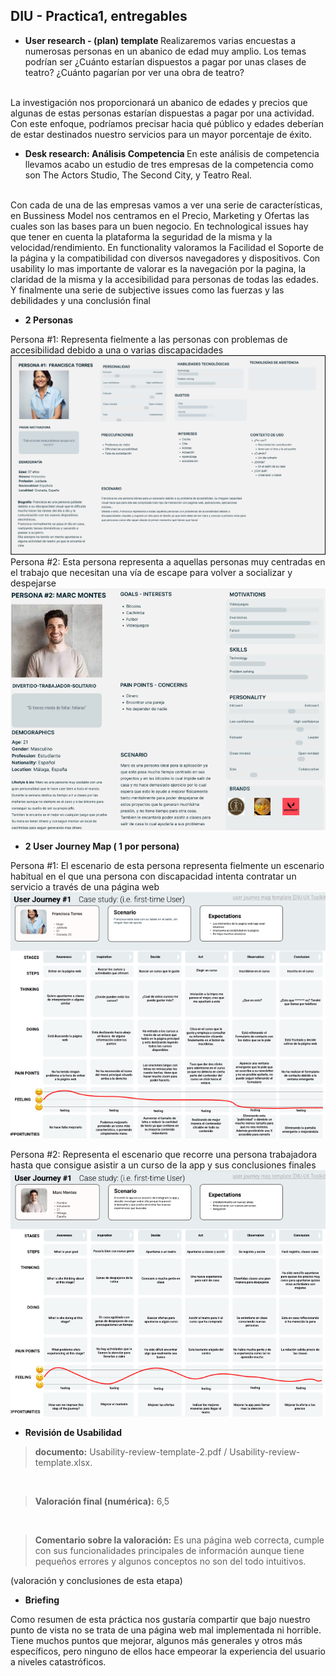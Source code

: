 ## DIU - Practica1, entregables



- <b>User research - (plan) template </b>
Realizaremos varias encuestas a numerosas personas en un abanico de edad muy amplio. Los temas podrían ser ¿Cuánto estarían dispuestos a pagar por unas clases de teatro? ¿Cuánto pagarían por ver una obra de teatro?
<br>
La investigación nos proporcionará un abanico de edades y precios que algunas de estas personas estarían dispuestas a pagar por una actividad. Con este enfoque, podríamos precisar hacia qué público y edades deberían de estar destinados nuestro servicios para un mayor porcentaje de éxito.


- <b> Desk research: Análisis Competencia </b>
En este análisis de competencia llevamos acabo un estudio de tres empresas de la competencia como son The Actors Studio, The Second City, y Teatro Real.
<br>
Con cada de una de las empresas vamos a ver una serie de características, en Bussiness Model nos centramos en el Precio, Marketing y Ofertas las cuales son las bases para un buen negocio.
En technological issues hay que tener en cuenta la plataforma la seguridad de la misma y la velocidad/rendimiento.
En functionality valoramos la Facilidad el Soporte de la página y la compatibilidad con diversos navegadores y dispositivos.
Con usability lo mas importante de valorar es la navegación por la pagina, la claridad de la misma y la accesibilidad para personas de todas las edades.
Y finalmente una serie de subjective issues como las fuerzas y las debilidades y una conclusión final


- <b>2 Personas</b>

Persona #1: Representa fielmente a las personas con problemas de accesibilidad debido a una o varias discapacidades
![Ficha Persona 1](../img/Persona01.png)
Persona #2: Esta persona representa a aquellas personas muy centradas en el trabajo que necesitan una vía de escape para volver a socializar y despejarse
![Ficha Persona 2](../img/Persona02.png)

- <b>2 User Journey Map  ( 1 por persona)</b>

Persona #1: El escenario de esta persona representa fielmente un escenario habitual en el que una persona con discapacidad intenta contratar un servicio a través de una página web
![Ficha Persona 1](../img/User01JourneyMap-screenshot.png)

Persona #2: Representa el escenario que recorre una persona trabajadora hasta que consigue asistir a un curso de la app y sus conclusiones finales
![Ficha Persona 1](../img/User02JourneyMap-screenshot.png)


- <b>Revisión de Usabilidad</b>

> <b>documento:</b>  Usability-review-template-2.pdf / Usability-review-template.xlsx.
<br>

> <b>Valoración final (numérica):</b> 6,5
<br>

> <b>Comentario sobre la valoración:</b> Es una página web correcta, cumple con sus funcionalidades principales de información aunque tiene pequeños errores y algunos conceptos no son del todo intuitivos.


(valoración y conclusiones de esta etapa)

- <b>Briefing</b>

Como resumen de esta práctica nos gustaría compartir que bajo nuestro punto de vista no se trata de una página web mal implementada ni horrible. Tiene muchos puntos que mejorar, algunos más generales y otros más específicos, pero ninguno de ellos hace empeorar la experiencia del usuario a niveles catastróficos.
